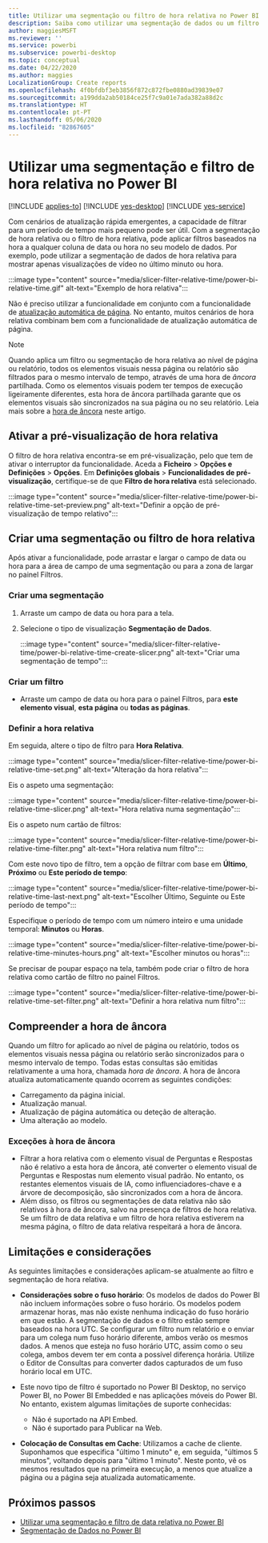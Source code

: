 ```yaml
---
title: Utilizar uma segmentação ou filtro de hora relativa no Power BI
description: Saiba como utilizar uma segmentação de dados ou um filtro para restringir intervalos de tempo relativos no Power BI.
author: maggiesMSFT
ms.reviewer: ''
ms.service: powerbi
ms.subservice: powerbi-desktop
ms.topic: conceptual
ms.date: 04/22/2020
ms.author: maggies
LocalizationGroup: Create reports
ms.openlocfilehash: 4f0bfdbf3eb3856f872c872fbe0880ad39839e07
ms.sourcegitcommit: a199dda2ab50184ce25f7c9a01e7ada382a88d2c
ms.translationtype: HT
ms.contentlocale: pt-PT
ms.lasthandoff: 05/06/2020
ms.locfileid: "82867605"
---
```

# <a name="use-a-relative-time-slicer-and-filter-in-power-bi"></a>Utilizar uma segmentação e filtro de hora relativa no Power BI

[!INCLUDE [applies-to](../includes/applies-to.md)] [!INCLUDE [yes-desktop](../includes/yes-desktop.md)] [!INCLUDE [yes-service](../includes/yes-service.md)]

Com cenários de atualização rápida emergentes, a capacidade de filtrar para um período de tempo mais pequeno pode ser útil. Com a segmentação de hora relativa ou o filtro de hora relativa, pode aplicar filtros baseados na hora a qualquer coluna de data ou hora no seu modelo de dados. Por exemplo, pode utilizar a segmentação de dados de hora relativa para mostrar apenas visualizações de vídeo no último minuto ou hora. 

:::image type="content" source="media/slicer-filter-relative-time/power-bi-relative-time.gif" alt-text="Exemplo de hora relativa":::

Não é preciso utilizar a funcionalidade em conjunto com a funcionalidade de [atualização automática de página](../desktop-automatic-page-refresh.md). No entanto, muitos cenários de hora relativa combinam bem com a funcionalidade de atualização automática de página.  

> [!NOTE]
> Quando aplica um filtro ou segmentação de hora relativa ao nível de página ou relatório, todos os elementos visuais nessa página ou relatório são filtrados para o mesmo intervalo de tempo, através de uma hora de *âncora* partilhada. Como os elementos visuais podem ter tempos de execução ligeiramente diferentes, esta hora de âncora partilhada garante que os elementos visuais são sincronizados na sua página ou no seu relatório. Leia mais sobre a [hora de âncora](#understanding-anchor-time) neste artigo.

## <a name="turn-on-relative-time-preview"></a>Ativar a pré-visualização de hora relativa

O filtro de hora relativa encontra-se em pré-visualização, pelo que tem de ativar o interruptor da funcionalidade. Aceda a **Ficheiro** > **Opções e Definições** > **Opções**. Em **Definições globais** > **Funcionalidades de pré-visualização**, certifique-se de que **Filtro de hora relativa** está selecionado.

:::image type="content" source="media/slicer-filter-relative-time/power-bi-relative-time-set-preview.png" alt-text="Definir a opção de pré-visualização de tempo relativo":::

## <a name="create-a-relative-time-slicer-or-filter"></a>Criar uma segmentação ou filtro de hora relativa

Após ativar a funcionalidade, pode arrastar e largar o campo de data ou hora para a área de campo de uma segmentação ou para a zona de largar no painel Filtros. 

### <a name="create-a-slicer"></a>Criar uma segmentação

1. Arraste um campo de data ou hora para a tela.

2. Selecione o tipo de visualização **Segmentação de Dados**.

    :::image type="content" source="media/slicer-filter-relative-time/power-bi-relative-time-create-slicer.png" alt-text="Criar uma segmentação de tempo":::

### <a name="create-a-filter"></a>Criar um filtro
 
- Arraste um campo de data ou hora para o painel Filtros, para **este elemento visual**, **esta página** ou **todas as páginas**.

### <a name="set-relative-time"></a>Definir a hora relativa 

Em seguida, altere o tipo de filtro para **Hora Relativa**.

:::image type="content" source="media/slicer-filter-relative-time/power-bi-relative-time-set.png" alt-text="Alteração da hora relativa":::
 
Eis o aspeto uma segmentação:

:::image type="content" source="media/slicer-filter-relative-time/power-bi-relative-time-slicer.png" alt-text="Hora relativa numa segmentação":::

Eis o aspeto num cartão de filtros: 

:::image type="content" source="media/slicer-filter-relative-time/power-bi-relative-time-filter.png" alt-text="Hora relativa num filtro":::
 
Com este novo tipo de filtro, tem a opção de filtrar com base em **Último**, **Próximo** ou **Este período de tempo**: 

:::image type="content" source="media/slicer-filter-relative-time/power-bi-relative-time-last-next.png" alt-text="Escolher Último, Seguinte ou Este período de tempo":::
 
Especifique o período de tempo com um número inteiro e uma unidade temporal: **Minutos** ou **Horas**.
 
:::image type="content" source="media/slicer-filter-relative-time/power-bi-relative-time-minutes-hours.png" alt-text="Escolher minutos ou horas":::

Se precisar de poupar espaço na tela, também pode criar o filtro de hora relativa como cartão de filtro no painel Filtros.

:::image type="content" source="media/slicer-filter-relative-time/power-bi-relative-time-set-filter.png" alt-text="Definir a hora relativa num filtro":::
 
## <a name="understanding-anchor-time"></a>Compreender a hora de âncora

Quando um filtro for aplicado ao nível de página ou relatório, todos os elementos visuais nessa página ou relatório serão sincronizados para o mesmo intervalo de tempo. Todas estas consultas são emitidas relativamente a uma hora, chamada *hora de âncora*. A hora de âncora atualiza automaticamente quando ocorrem as seguintes condições:

- Carregamento da página inicial.
- Atualização manual.
- Atualização de página automática ou deteção de alteração.
- Uma alteração ao modelo.

### <a name="anchor-time-exceptions"></a>Exceções à hora de âncora

- Filtrar a hora relativa com o elemento visual de Perguntas e Respostas não é relativo a esta hora de âncora, até converter o elemento visual de Perguntas e Respostas num elemento visual padrão. No entanto, os restantes elementos visuais de IA, como influenciadores-chave e a árvore de decomposição, são sincronizados com a hora de âncora. 
- Além disso, os filtros ou segmentações de data relativa não são relativos à hora de âncora, salvo na presença de filtros de hora relativa. Se um filtro de data relativa e um filtro de hora relativa estiverem na mesma página, o filtro de data relativa respeitará a hora de âncora.

## <a name="limitations-and-considerations"></a>Limitações e considerações

As seguintes limitações e considerações aplicam-se atualmente ao filtro e segmentação de hora relativa.

- **Considerações sobre o fuso horário**: Os modelos de dados do Power BI não incluem informações sobre o fuso horário. Os modelos podem armazenar horas, mas não existe nenhuma indicação do fuso horário em que estão. A segmentação de dados e o filtro estão sempre baseados na hora UTC. Se configurar um filtro num relatório e o enviar para um colega num fuso horário diferente, ambos verão os mesmos dados. A menos que esteja no fuso horário UTC, assim como o seu colega, ambos devem ter em conta a possível diferença horária. Utilize o Editor de Consultas para converter dados capturados de um fuso horário local em UTC.
- Este novo tipo de filtro é suportado no Power BI Desktop, no serviço Power BI, no Power BI Embedded e nas aplicações móveis do Power BI. No entanto, existem algumas limitações de suporte conhecidas:

    - Não é suportado na API Embed.
    - Não é suportado para Publicar na Web.

- **Colocação de Consultas em Cache**: Utilizamos a cache de cliente. Suponhamos que especifica "último 1 minuto" e, em seguida, "últimos 5 minutos", voltando depois para "último 1 minuto". Neste ponto, vê os mesmos resultados que na primeira execução, a menos que atualize a página ou a página seja atualizada automaticamente.

## <a name="next-steps"></a>Próximos passos

- [Utilizar uma segmentação e filtro de data relativa no Power BI](../visuals/desktop-slicer-filter-date-range.md)
- [Segmentação de Dados no Power BI](../visuals/power-bi-visualization-slicers.md)

